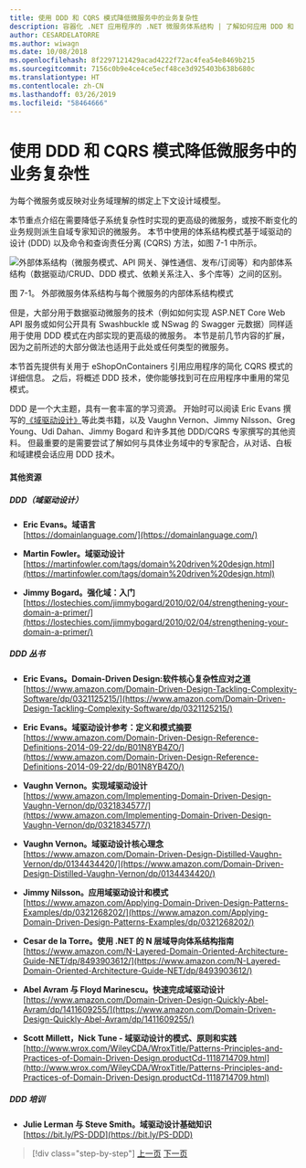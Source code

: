 ```yaml
---
title: 使用 DDD 和 CQRS 模式降低微服务中的业务复杂性
description: 容器化 .NET 应用程序的 .NET 微服务体系结构 | 了解如何应用 DDD 和 CQRS 模式来处理复杂的业务场景
author: CESARDELATORRE
ms.author: wiwagn
ms.date: 10/08/2018
ms.openlocfilehash: 8f2297121429acad4222f72ac4fea54e8469b215
ms.sourcegitcommit: 7156c0b9e4ce4ce5ecf48ce3d925403b638b680c
ms.translationtype: HT
ms.contentlocale: zh-CN
ms.lasthandoff: 03/26/2019
ms.locfileid: "58464666"
---
```

# <a name="tackle-business-complexity-in-a-microservice-with-ddd-and-cqrs-patterns"></a>使用 DDD 和 CQRS 模式降低微服务中的业务复杂性

为每个微服务或反映对业务域理解的绑定上下文设计域模型。

本节重点介绍在需要降低子系统复杂性时实现的更高级的微服务，或按不断变化的业务规则派生自域专家知识的微服务。 本节中使用的体系结构模式基于域驱动的设计 (DDD) 以及命令和查询责任分离 (CQRS) 方法，如图 7-1 中所示。

![外部体系结构（微服务模式、API 网关、弹性通信、发布/订阅等）和内部体系结构（数据驱动/CRUD、DDD 模式、依赖关系注入、多个库等）之间的区别。](./media/image1.png)

图 7-1。 外部微服务体系结构与每个微服务的内部体系结构模式

但是，大部分用于数据驱动微服务的技术（例如如何实现 ASP.NET Core Web API 服务或如何公开具有 Swashbuckle 或 NSwag 的 Swagger 元数据）同样适用于使用 DDD 模式在内部实现的更高级的微服务。 本节是前几节内容的扩展，因为之前所述的大部分做法也适用于此处或任何类型的微服务。

本节首先提供有关用于 eShopOnContainers 引用应用程序的简化 CQRS 模式的详细信息。 之后，将概述 DDD 技术，使你能够找到可在应用程序中重用的常见模式。

DDD 是一个大主题，具有一套丰富的学习资源。 开始时可以阅读 Eric Evans 撰写的[《域驱动设计》](https://domainlanguage.com/ddd/)等此类书籍，以及 Vaughn Vernon、Jimmy Nilsson、Greg Young、Udi Dahan、Jimmy Bogard 和许多其他 DDD/CQRS 专家撰写的其他资料。 但最重要的是需要尝试了解如何与具体业务域中的专家配合，从对话、白板和域建模会话应用 DDD 技术。

#### <a name="additional-resources"></a>其他资源

##### <a name="ddd-domain-driven-design"></a>DDD（域驱动设计）

- **Eric Evans。域语言** \
  [https://domainlanguage.com/](https://domainlanguage.com/)

- **Martin Fowler。域驱动设计** \
  [https://martinfowler.com/tags/domain%20driven%20design.html](https://martinfowler.com/tags/domain%20driven%20design.html)

- **Jimmy Bogard。强化域：入门** \
  [https://lostechies.com/jimmybogard/2010/02/04/strengthening-your-domain-a-primer/](https://lostechies.com/jimmybogard/2010/02/04/strengthening-your-domain-a-primer/)

##### <a name="ddd-books"></a>DDD 丛书

- **Eric Evans。Domain-Driven Design:软件核心复杂性应对之道** \
  [https://www.amazon.com/Domain-Driven-Design-Tackling-Complexity-Software/dp/0321125215/](https://www.amazon.com/Domain-Driven-Design-Tackling-Complexity-Software/dp/0321125215/)

- **Eric Evans。域驱动设计参考：定义和模式摘要** \
  [https://www.amazon.com/Domain-Driven-Design-Reference-Definitions-2014-09-22/dp/B01N8YB4ZO/](https://www.amazon.com/Domain-Driven-Design-Reference-Definitions-2014-09-22/dp/B01N8YB4ZO/)

- **Vaughn Vernon。实现域驱动设计** \
  [https://www.amazon.com/Implementing-Domain-Driven-Design-Vaughn-Vernon/dp/0321834577/](https://www.amazon.com/Implementing-Domain-Driven-Design-Vaughn-Vernon/dp/0321834577/)

- **Vaughn Vernon。域驱动设计核心理念** \
  [https://www.amazon.com/Domain-Driven-Design-Distilled-Vaughn-Vernon/dp/0134434420/](https://www.amazon.com/Domain-Driven-Design-Distilled-Vaughn-Vernon/dp/0134434420/)

- **Jimmy Nilsson。应用域驱动设计和模式** \
  [https://www.amazon.com/Applying-Domain-Driven-Design-Patterns-Examples/dp/0321268202/](https://www.amazon.com/Applying-Domain-Driven-Design-Patterns-Examples/dp/0321268202/)

- **Cesar de la Torre。使用 .NET 的 N 层域导向体系结构指南** \
  [https://www.amazon.com/N-Layered-Domain-Oriented-Architecture-Guide-NET/dp/8493903612/](https://www.amazon.com/N-Layered-Domain-Oriented-Architecture-Guide-NET/dp/8493903612/)

- **Abel Avram 与 Floyd Marinescu。快速完成域驱动设计** \
  [https://www.amazon.com/Domain-Driven-Design-Quickly-Abel-Avram/dp/1411609255/](https://www.amazon.com/Domain-Driven-Design-Quickly-Abel-Avram/dp/1411609255/)

- **Scott Millett，Nick Tune - 域驱动设计的模式、原则和实践** \
  [http://www.wrox.com/WileyCDA/WroxTitle/Patterns-Principles-and-Practices-of-Domain-Driven-Design.productCd-1118714709.html](http://www.wrox.com/WileyCDA/WroxTitle/Patterns-Principles-and-Practices-of-Domain-Driven-Design.productCd-1118714709.html)

##### <a name="ddd-training"></a>DDD 培训

- **Julie Lerman 与 Steve Smith。域驱动设计基础知识** \
  [https://bit.ly/PS-DDD](https://bit.ly/PS-DDD)

>[!div class="step-by-step"]
>[上一页](../multi-container-microservice-net-applications/implement-api-gateways-with-ocelot.md)
>[下一页](apply-simplified-microservice-cqrs-ddd-patterns.md)